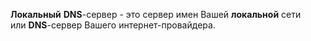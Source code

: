 **Локальный** **DNS**-сервер - это сервер имен Вашей **локальной** сети или **DNS**-сервер Вашего интернет-провайдера.